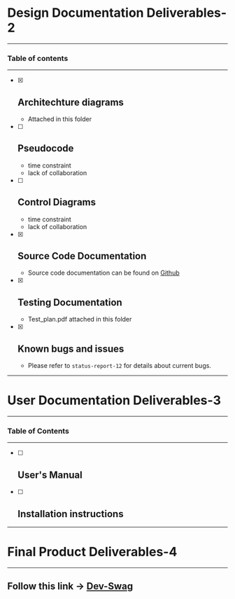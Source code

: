 # Design Documentation Deliverables-2
***
### Table of contents
***
- [x] Architechture diagrams
    - 
    - Attached in this folder
- [ ] Pseudocode
    -
    - time constraint 
    - lack of collaboration
- [ ] Control Diagrams
    -
    - time constraint 
    - lack of collaboration
- [x] Source Code Documentation 
    -
    - Source code documentation can be found on [Github](https://github.com/sudo-eddy/ecommerce-group-fall-21)

- [x] Testing Documentation
    -
    - Test_plan.pdf attached in this folder

- [x] Known bugs and issues
    - 
    - Please refer to `status-report-12` for details about current bugs.

***
# User Documentation Deliverables-3
***
### Table of Contents
***

- [ ] User's Manual
    - 

- [ ] Installation instructions
    -

***
# Final Product Deliverables-4
***

## Follow this link -> [Dev-Swag]()